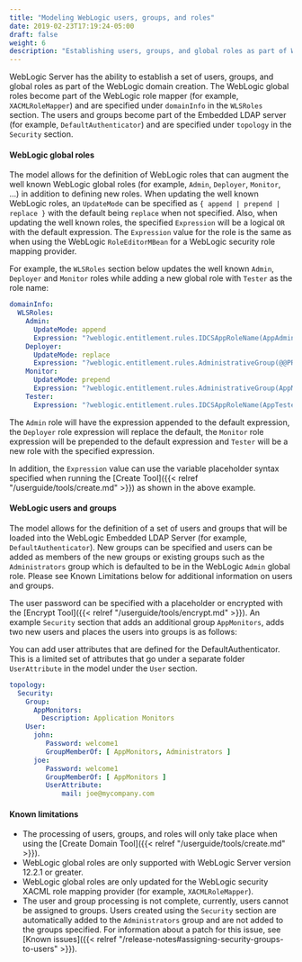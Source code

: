 ```yaml
---
title: "Modeling WebLogic users, groups, and roles"
date: 2019-02-23T17:19:24-05:00
draft: false
weight: 6
description: "Establishing users, groups, and global roles as part of WebLogic domain creation."
---
```



WebLogic Server has the ability to establish a set of users, groups, and global roles as part of the WebLogic domain creation. The WebLogic global roles become part of the WebLogic role mapper (for example, `XACMLRoleMapper`) and are specified under `domainInfo` in the `WLSRoles` section. The users and groups become part of the Embedded LDAP server (for example, `DefaultAuthenticator`) and are specified under `topology` in the `Security` section.

#### WebLogic global roles
The model allows for the definition of WebLogic roles that can augment the well known WebLogic global roles (for example, `Admin`, `Deployer`, `Monitor`, ...) in addition to defining new roles. When updating the well known WebLogic roles, an `UpdateMode` can be specified as `{ append | prepend | replace }` with the default being `replace` when not specified. Also, when updating the well known roles, the specified `Expression` will be a logical `OR` with the default expression. The `Expression` value for the role is the same as when using the WebLogic `RoleEditorMBean` for a WebLogic security role mapping provider.

For example, the `WLSRoles` section below updates the well known `Admin`, `Deployer` and `Monitor` roles while adding a new global role with `Tester` as the role name:

```yaml
domainInfo:
  WLSRoles:
    Admin:
      UpdateMode: append
      Expression: "?weblogic.entitlement.rules.IDCSAppRoleName(AppAdmin,@@PROP:AppName@@)"
    Deployer:
      UpdateMode: replace
      Expression: "?weblogic.entitlement.rules.AdministrativeGroup(@@PROP:Deployers@@)"
    Monitor:
      UpdateMode: prepend
      Expression: "?weblogic.entitlement.rules.AdministrativeGroup(AppMonitors)"
    Tester:
      Expression: "?weblogic.entitlement.rules.IDCSAppRoleName(AppTester,@@PROP:AppName@@)"
```

The `Admin` role will have the expression appended to the default expression, the `Deployer` role expression will replace the default, the `Monitor` role expression will be prepended to the default expression and `Tester` will be a new role with the specified expression.

In addition, the `Expression` value can use the variable placeholder syntax specified when running the [Create Tool]({{< relref "/userguide/tools/create.md" >}}) as shown in the above example.

#### WebLogic users and groups
The model allows for the definition of a set of users and groups that will be loaded into the WebLogic Embedded LDAP Server (for example, `DefaultAuthenticator`). New groups can be specified and users can be added as members of the new groups or existing groups such as the `Administrators` group which is defaulted to be in the WebLogic `Admin` global role. Please see Known Limitations below for additional information on users and groups.

The user password can be specified with a placeholder or encrypted with the [Encrypt Tool]({{< relref "/userguide/tools/encrypt.md" >}}). An example `Security` section that adds an additional group `AppMonitors`, adds two new users and places the users into groups is as follows:

You can add user attributes that are defined for the DefaultAuthenticator. This is a limited set of attributes that go under a separate folder `UserAttribute` in the model under the `User` section.
```yaml
topology:
  Security:
    Group:
      AppMonitors:
        Description: Application Monitors
    User:
      john:
         Password: welcome1
         GroupMemberOf: [ AppMonitors, Administrators ]
      joe:
         Password: welcome1
         GroupMemberOf: [ AppMonitors ]
         UserAttribute:
             mail: joe@mycompany.com
```

#### Known limitations

- The processing of users, groups, and roles will only take place when using the [Create Domain Tool]({{< relref "/userguide/tools/create.md" >}}).
- WebLogic global roles are only supported with WebLogic Server version 12.2.1 or greater.
- WebLogic global roles are only updated for the WebLogic security XACML role mapping provider (for example, `XACMLRoleMapper`).
- The user and group processing is not complete, currently, users cannot be assigned to groups. Users created using the `Security` section are automatically added to the `Administrators` group and are not added to the groups specified. For information about a patch for this issue, see [Known issues]({{< relref "/release-notes#assigning-security-groups-to-users" >}}).
